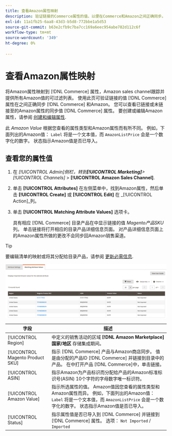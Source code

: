 ```yaml
---
title: 查看Amazon属性映射
description: 验证链接的Commerce属性的值，以便在Commerce和Amazon之间正确同步。
exl-id: 11a1fb25-6aa8-43d3-b5d8-772bbe1a5d53
source-git-commit: b63e2cfb9c7ba7cc169a6eec954abe782d112c6f
workflow-type: tm+mt
source-wordcount: '349'
ht-degree: 0%

---
```


# 查看Amazon属性映射

将Amazon属性映射到 [!DNL Commerce] 属性，Amazon sales channel跟踪并提供所有Amazon值的可过滤列表。 使用此页可验证链接的值 [!DNL Commerce] 属性在之间正确同步 [!DNL Commerce] 和Amazon。 您可以查看已链接或未链接至的Amazon属性的同步值 [!DNL Commerce] 属性。 要创建或编辑Amazon属性，请参阅 [创建和编辑属性](./creating-attributes.md).

此 _Amazon Value_ 根据您查看的属性类型和Amazon属性而有所不同。 例如，下面列出的Amazon值： `Label` 将是一个文本值，而 `AmazonListPrice` 会是一个数字化的数字。 状态指示Amazon值是否已导入。

## 查看您的属性值

1. 在 _[!UICONTROL Admin]_侧栏，转到&#x200B;**[!UICONTROL Marketing]**>_[!UICONTROL Channels]_ > **[!UICONTROL Amazon Sales Channel]**.

1. 单击 **[!UICONTROL Attributes]** 在左侧菜单中，找到Amazon属性，然后单击 **[!UICONTROL Create]** 或 **[!UICONTROL Edit]** 在 _[!UICONTROL Action]_列。

1. 单击 **[!UICONTROL Matching Attribute Values]** 选项卡。

   具有相应 [!DNL Commerce] 目录产品在中显示链接的值 _Magento产品SKU_ 列。 单击链接将打开相应的目录产品详细信息页面。 对产品详细信息页面上的Amazon属性所做的更改不会同步回Amazon销售渠道。

>[!TIP]
>要编辑清单的映射或将其分配给目录产品，请参阅 [更新必需信息](./amazon-manually-update-incomplete-listing.md).

![查看属性值](assets/amazon-managing-attribute-values.png)

| 字段 | 描述 |
|--- |--- |
| [!UICONTROL Region] | 中定义的销售活动的区域 **[!DNL Amazon Marketplace]国家/地区** 存储集成期间。 |
| [!UICONTROL Magento Product SKU] | 指示 [!DNL Commerce] 产品与Amazon商店同步。 值是由分配的产品ID [!DNL Commerce] 并链接到目录中的产品。 在中打开产品 [!DNL Commerce]中，单击链接。 |
| [!UICONTROL ASIN] | 指示Amazon为产品标识而分配给产品的Amazon标准标识号(ASIN) 10个字符的字母数字唯一标识符。 |
| [!UICONTROL Amazon Value] | 指示所选属性的值。 Amazon值因您查看的属性类型和Amazon属性而异。 例如，下面列出的Amazon值： `Label` 将是一个文本值，而 `AmazonListPrice` 会是一个数字化的数字。 状态指示Amazon值是否已导入。 |
| [!UICONTROL Status] | 指示属性值是否已导入到 [!DNL Commerce] 并链接到 [!DNL Commerce] 属性。 选项： `Not Imported` / `Imported` |
